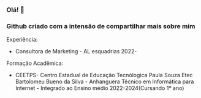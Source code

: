 ### Olá! 👋

### Github criado com a intensão de compartilhar mais sobre mim


  Experiência:
  - Consultora de Marketing - AL esquadrias 2022-

  Formação Acadêmica:
  - CEETPS- Centro Estadual de Educação Tecnólogica Paula Souza
  Etec Bartolomeu Bueno da Silva - Anhanguera
  Técnico em Informática para Internet - Integrado ao Ensino médio
  2022-2024(Cursando 1º ano)

  
